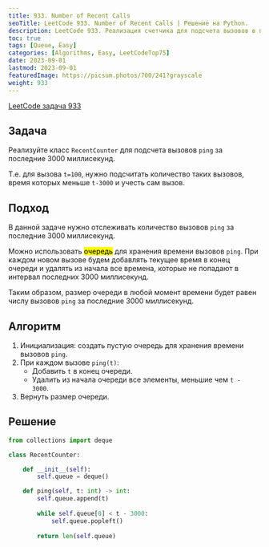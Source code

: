 ```yaml
---
title: 933. Number of Recent Calls
seoTitle: LeetCode 933. Number of Recent Calls | Решение на Python.
description: LeetCode 933. Реализация счетчика для подсчета вызовов в последние 3000 миллисекунд. Разбор задачи.
toc: true
tags: [Queue, Easy]
categories: [Algorithms, Easy, LeetCodeTop75]
date: 2023-09-01
lastmod: 2023-09-01
featuredImage: https://picsum.photos/700/241?grayscale
weight: 933
---
```


[LeetCode задача 933](<https://leetcode.com/problems/number-of-recent-calls/>)

## Задача

Реализуйте класс `RecentCounter` для подсчета вызовов `ping` за последние 3000 миллисекунд.

Т.е. для вызова `t=100`, нужно подсчитать количество таких вызовов, время которых меньше `t-3000` и учесть сам вызов.

## Подход

В данной задаче нужно отслеживать количество вызовов `ping` за последние 3000 миллисекунд.

Можно использовать <mark>очередь</mark> для хранения времени вызовов `ping`. При каждом новом вызове будем добавлять текущее время в конец очереди и удалять из начала все времена, которые не попадают в интервал последних 3000 миллисекунд.

Таким образом, размер очереди в любой момент времени будет равен числу вызовов `ping` за последние 3000 миллисекунд.

## Алгоритм

1. Инициализация: создать пустую очередь для хранения времени вызовов `ping`.
2. При каждом вызове `ping(t)`:
   - Добавить `t` в конец очереди.
   - Удалить из начала очереди все элементы, меньшие чем `t - 3000`.
3. Вернуть размер очереди.

## Решение

```python
from collections import deque

class RecentCounter:

    def __init__(self):
        self.queue = deque()

    def ping(self, t: int) -> int:
        self.queue.append(t)
        
        while self.queue[0] < t - 3000:
            self.queue.popleft()
        
        return len(self.queue)
```
